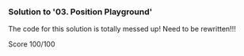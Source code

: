 ### Solution to '03. Position Playground'

The code for this solution is totally messed up! Need to be rewritten!!!

Score 100/100